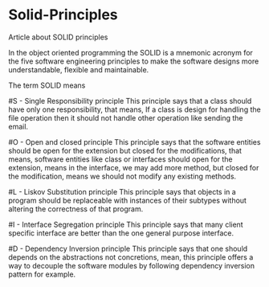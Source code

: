 # Solid-Principles
Article about SOLID principles

In the object oriented programming the SOLID is a mnemonic acronym for the five software engineering principles to make the software designs more understandable, flexible and maintainable.

The term SOLID means

#S - Single Responsibility principle
This principle says that a class should have only one responsibility, that means, If a class is design for handling the file operation then it should not handle other operation like sending the email.

#O - Open and closed principle
This principle says that the software entities should be open for the extension but closed for the modifications, that means, software entities like class or interfaces should open for the extension, means in the interface, we may add more method, but closed for the modification, means we should not modify any existing methods.

#L - Liskov Substitution principle
This principle says that objects in a program should be replaceable with instances of their subtypes without altering the correctness of that program.

#I - Interface Segregation principle
This principle says that many client specific interface are better than the one general purpose interface.

#D - Dependency Inversion principle
This principle says that one should depends on the abstractions not concretions, mean, this principle offers a way to decouple the software modules by following dependency inversion pattern for example.
